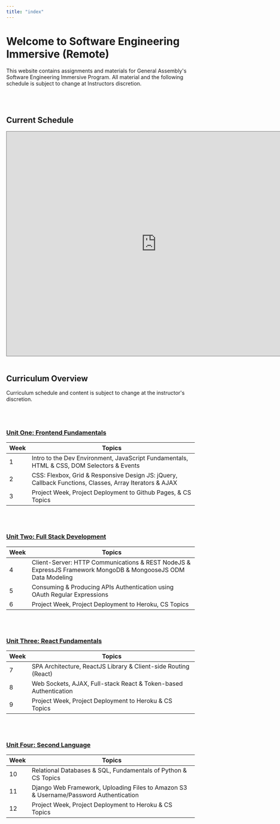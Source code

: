 ```yaml
---
title: "index"
---
```


# Welcome to Software Engineering Immersive (Remote)

This website contains assignments and materials for General Assembly's Software Engineering Immersive Program. All material and the following schedule is subject to change at Instructors discretion.

<br>
<br>


## Current Schedule

<iframe src="https://calendar.google.com/calendar/embed?height=600&amp;wkst=1&amp;bgcolor=%23D50000&amp;ctz=America%2FChicago&amp;src=Z2VuZXJhbGFzc2VtYi5seV9zcTVmZzVvdWxnZGhtZGNwZGs3M2lhZWlyY0Bncm91cC5jYWxlbmRhci5nb29nbGUuY29t&amp;color=%23D50000&amp;showTabs=0&amp;mode=WEEK" style="border:solid 1px #777" width="800" height="600" frameborder="0" scrolling="no"></iframe>

<br>
<br>


## Curriculum Overview

Curriculum schedule and content is subject to change at the instructor's discretion.


<br>
<br>


### [Unit One: Frontend Fundamentals](/frontend-fundamentals)

| Week  | Topics | 
| ----- | ------ |
| 1  | Intro to the Dev Environment, JavaScript Fundamentals, HTML & CSS, DOM Selectors & Events  |
| 2  | CSS: Flexbox, Grid & Responsive Design JS: jQuery, Callback Functions, Classes, Array Iterators & AJAX|
| 3  | Project Week, Project Deployment to Github Pages, & CS Topics |



<br>
<br>

### [Unit Two: Full Stack Development](/full-stack-development)

| Week  | Topics |
| ----- | ------ |
| 4  | Client-Server: HTTP Communications & REST NodeJS & ExpressJS Framework MongoDB & MongooseJS ODM Data Modeling |
| 5  | Consuming & Producing APIs Authentication using OAuth Regular Expressions |
| 6  | Project Week, Project Deployment to Heroku, CS Topics |


<br>
<br>

### [Unit Three: React Fundamentals](/react-fundamentals)

| Week  | Topics |
| ----- | ------ |
| 7 | SPA Architecture, ReactJS Library & Client-side Routing (React)  |
| 8 | Web Sockets, AJAX, Full-stack React & Token-based Authentication |
| 9 | Project Week, Project Deployment to Heroku & CS Topics |


<br>
<br>

### [Unit Four: Second Language](/second-language)

| Week  | Topics |
| ----- | ------ |
| 10  | Relational Databases & SQL, Fundamentals of Python & CS Topics |
| 11  | Django Web Framework, Uploading Files to Amazon S3 & Username/Password Authentication |
| 12  | Project Week, Project Deployment to Heroku & CS Topics |


